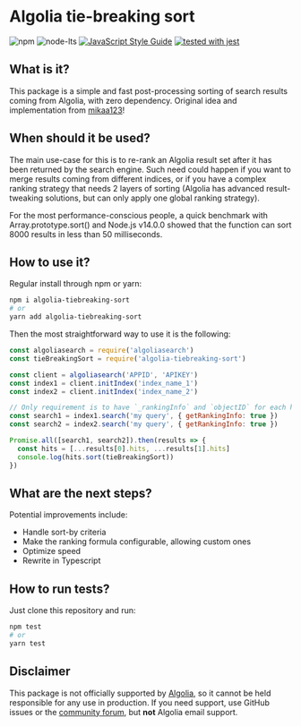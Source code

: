 # Algolia tie-breaking sort

![npm](https://img.shields.io/npm/dm/algolia-tiebreaking-sort)
![node-lts](https://img.shields.io/node/v-lts/algolia-tiebreaking-sort)
[![JavaScript Style Guide](https://img.shields.io/badge/code_style-standard-brightgreen.svg)](https://standardjs.com)
[![tested with jest](https://img.shields.io/badge/tested_with-jest-99424f.svg)](https://github.com/facebook/jest)

## What is it?

This package is a simple and fast post-processing sorting of search results
coming from Algolia, with zero dependency.
Original idea and implementation from [mikaa123](https://github.com/mikaa123)!

## When should it be used?

The main use-case for this is to re-rank an Algolia result set after it has
been returned by the search engine.
Such need could happen if you want to merge results coming from different
indices, or if you have a complex ranking strategy that needs 2 layers of
sorting (Algolia has advanced result-tweaking solutions, but can only apply
one global ranking strategy).

For the most performance-conscious people, a quick benchmark with
Array.prototype.sort() and Node.js v14.0.0 showed that the function can sort
8000 results in less than 50 milliseconds.

## How to use it?

Regular install through npm or yarn:

```bash
npm i algolia-tiebreaking-sort
# or
yarn add algolia-tiebreaking-sort
```

Then the most straightforward way to use it is the following:

```javascript
const algoliasearch = require('algoliasearch')
const tieBreakingSort = require('algolia-tiebreaking-sort')

const client = algoliasearch('APPID', 'APIKEY')
const index1 = client.initIndex('index_name_1')
const index2 = client.initIndex('index_name_2')

// Only requirement is to have `_rankingInfo` and `objectID` for each hit
const search1 = index1.search('my query', { getRankingInfo: true })
const search2 = index2.search('my query', { getRankingInfo: true })

Promise.all([search1, search2]).then(results => {
  const hits = [...results[0].hits, ...results[1].hits]
  console.log(hits.sort(tieBreakingSort))
})
```

## What are the next steps?

Potential improvements include:
- Handle sort-by criteria
- Make the ranking formula configurable, allowing custom ones
- Optimize speed
- Rewrite in Typescript

## How to run tests?

Just clone this repository and run:
```bash
npm test
# or
yarn test
```

## Disclaimer

This package is not officially supported by [Algolia](https://www.algolia.com/),
so it cannot be held responsible for any use in production. If you need support,
use GitHub issues or the [community forum](https://discourse.algolia.com/), but
**not** Algolia email support.
